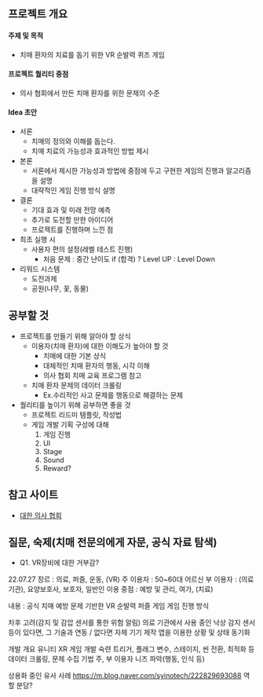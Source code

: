## 프로젝트 개요

#### 주제 및 목적
- 치매 환자의 치료를 돕기 위한 VR 순발력 퀴즈 게임

#### 프로젝트 퀄리티 중점
- 의사 협회에서 만든 치매 환자를 위한 문제의 수준

#### Idea 초안
- 서론
  - 치매의 정의와 이해를 돕는다.
  - 치매 치료의 가능성과 효과적인 방법 제시
- 본론
  - 서론에서 제시한 가능성과 방법에 중점에 두고 구현한 게임의 진행과 알고리즘을 설명
  - 대략적인 게임 진행 방식 설명
- 결론
  - 기대 효과 및 미래 전망 예측
  - 추가로 도전할 만한 아이디어
  - 프로젝트를 진행하며 느낀 점
- 최초 실행 시
  - 사용자 편의 설정(레벨 테스트 진행)
    - 처음 문제 : 중간 난이도 if (합격) ? Level UP : Level Down
- 리워드 시스템
  - 도전과제
  - 공원(나무, 꽃, 동물)

## 공부할 것
- 프로젝트를 만들기 위해 알아야 할 상식
  - 이용자(치매 환자)에 대한 이해도가 높아야 할 것
    - 치매에 대한 기본 상식
    - 대체적인 치매 환자의 행동, 시각 이해
    - 의사 협회 치매 교육 프로그램 참고
  - 치매 환자 문제의 데이터 크롤링
    - Ex.수리적인 사고 문제를 행동으로 해결하는 문제
- 퀄리티를 높이기 위해 공부하면 좋을 것
  - 프로젝트 리드미 템플릿, 작성법
  - 게임 개발 기획 구성에 대해
    1. 게임 진행
    2. UI
    3. Stage
    4. Sound
    5. Reward?


## 참고 사이트
- [대한 의사 협회](http://www.kma.org/)


## 질문, 숙제(치매 전문의에게 자문, 공식 자료  탐색)
- Q1. VR장비에 대한 거부감?


22.07.27
장르 : 의료, 퍼즐, 운동, (VR)
주 이용자 : 50~60대 어르신
부 이용자 : (의료기관), 요양보호사, 보호자, 일반인
이용 중점 : 예방 및 관리, 여가, (치료)

내용 : 공식 치매 예방 문제 기반한 VR 순발력 퍼즐 게임
게임 진행 방식


차후 고려(감지 및 감압 센서를 통한 위험 알림)
의료 기관에서 사용 중인 낙상 감지 센서 등이 있다면, 그 기술과 연동 / 없다면 자체 기기 제작
앱을 이용한 상황 및 상태 동기화


개발 개요
유니티 XR 게임 개발 숙련
트리거, 플래그 변수, 스테이지, 씬 전환, 최적화 등
데이터 크롤링, 문제 수집 기법
주, 부 이용자 니즈 파악(행동, 인식 등)

상용화 중인 유사 사례
https://m.blog.naver.com/syinotech/222829693088
역할 분담?
